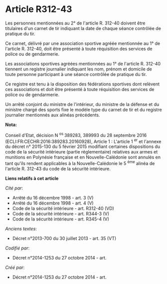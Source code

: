 # Article R312-43

Les personnes mentionnées au 2° de l'article R. 312-40 doivent être titulaires d'un carnet de tir indiquant la date de chaque
séance contrôlée de pratique du tir. 

Ce carnet, délivré par une association sportive agréée mentionnée au 1° de l'article R. 312-40, doit être présenté à toute
réquisition des services de police ou de gendarmerie. 

Les associations sportives agréées mentionnées au 1° de l'article R. 312-40 tiennent un registre journalier indiquant les
nom, prénom et domicile de toute personne participant à une séance contrôlée de pratique du tir. 

Ce registre est tenu à la disposition des fédérations sportives dont relèvent ces associations et doit être présenté à toute
réquisition des services de police ou de gendarmerie. 

Un arrêté conjoint du ministre de l'intérieur, du ministre de la défense et du ministre chargé des sports fixe le modèle type
du carnet de tir et du registre journalier mentionnés aux alinéas précédents.

**Nota:**

Conseil d'Etat, décision N
  <sup>os </sup>389283, 389993 du 28 septembre 2016 (ECLI:FR:CECHR:2016:389283.20160928), Article 1 : L'article 1
  <sup>er</sup> et l'annexe du décret n° 2015-130 du 5 février 2015 modifiant certaines dispositions du code de la sécurité
intérieure (partie réglementaire) relatives aux armes et munitions en Polynésie française et en Nouvelle-Calédonie sont
annulés en tant qu'ils rendent applicables à la Nouvelle-Calédonie le 5
  <sup>ème</sup> alinéa de l'article R. 312-43  du code de la sécurité intérieure.

**Liens relatifs à cet article**

_Cité par_:

  - Arrêté du 16 décembre 1998 - art. 3 (V)
  - Arrêté du 16 décembre 1998 - art. 4 (V)
  - Code de la sécurité intérieure - art. R312-40 (VD)
  - Code de la sécurité intérieure - art. R344-3 (V)
  - Code de la sécurité intérieure - art. R345-4 (V)

_Anciens textes_:

  - Décret n°2013-700 du 30 juillet 2013 - art. 35 (VT)

_Codifié par_:

  - Décret n°2014-1253 du 27 octobre 2014 - art.

_Créé par_:

  - Décret n°2014-1253 du 27 octobre 2014 - art.
